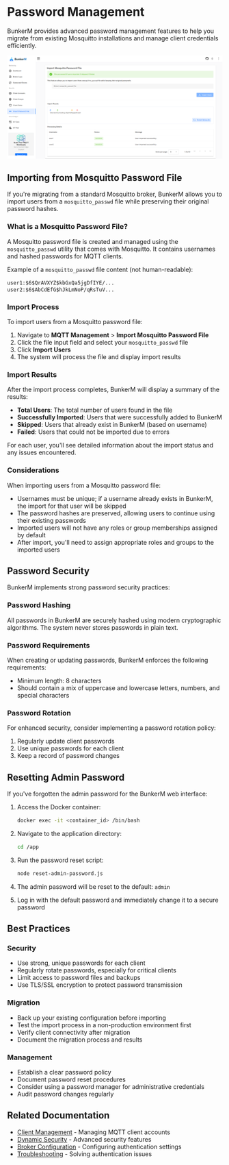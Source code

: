 # Password Management

BunkerM provides advanced password management features to help you migrate from existing Mosquitto installations and manage client credentials efficiently.

![Password Management](../assets/images/password-management.png)

## Importing from Mosquitto Password File

If you're migrating from a standard Mosquitto broker, BunkerM allows you to import users from a `mosquitto_passwd` file while preserving their original password hashes.

### What is a Mosquitto Password File?

A Mosquitto password file is created and managed using the `mosquitto_passwd` utility that comes with Mosquitto. It contains usernames and hashed passwords for MQTT clients.

Example of a `mosquitto_passwd` file content (not human-readable):
```
user1:$6$QrAVXYZ$kbGxQa5jgDfIYE/...
user2:$6$AbCdEfG$hJkLmNoP/qRsTuV...
```

### Import Process

To import users from a Mosquitto password file:

1. Navigate to **MQTT Management** > **Import Mosquitto Password File**
2. Click the file input field and select your `mosquitto_passwd` file
3. Click **Import Users**
4. The system will process the file and display import results

### Import Results

After the import process completes, BunkerM will display a summary of the results:

- **Total Users**: The total number of users found in the file
- **Successfully Imported**: Users that were successfully added to BunkerM
- **Skipped**: Users that already exist in BunkerM (based on username)
- **Failed**: Users that could not be imported due to errors

For each user, you'll see detailed information about the import status and any issues encountered.

### Considerations

When importing users from a Mosquitto password file:

- Usernames must be unique; if a username already exists in BunkerM, the import for that user will be skipped
- The password hashes are preserved, allowing users to continue using their existing passwords
- Imported users will not have any roles or group memberships assigned by default
- After import, you'll need to assign appropriate roles and groups to the imported users

## Password Security

BunkerM implements strong password security practices:

### Password Hashing

All passwords in BunkerM are securely hashed using modern cryptographic algorithms. The system never stores passwords in plain text.

### Password Requirements

When creating or updating passwords, BunkerM enforces the following requirements:

- Minimum length: 8 characters
- Should contain a mix of uppercase and lowercase letters, numbers, and special characters

### Password Rotation

For enhanced security, consider implementing a password rotation policy:

1. Regularly update client passwords
2. Use unique passwords for each client
3. Keep a record of password changes

## Resetting Admin Password

If you've forgotten the admin password for the BunkerM web interface:

1. Access the Docker container:
   ```bash
   docker exec -it <container_id> /bin/bash
   ```

2. Navigate to the application directory:
   ```bash
   cd /app
   ```

3. Run the password reset script:
   ```bash
   node reset-admin-password.js
   ```

4. The admin password will be reset to the default: `admin`

5. Log in with the default password and immediately change it to a secure password

## Best Practices

### Security

- Use strong, unique passwords for each client
- Regularly rotate passwords, especially for critical clients
- Limit access to password files and backups
- Use TLS/SSL encryption to protect password transmission

### Migration

- Back up your existing configuration before importing
- Test the import process in a non-production environment first
- Verify client connectivity after migration
- Document the migration process and results

### Management

- Establish a clear password policy
- Document password reset procedures
- Consider using a password manager for administrative credentials
- Audit password changes regularly

## Related Documentation

- [Client Management](../mqtt/client-management.md) - Managing MQTT client accounts
- [Dynamic Security](dynamic-security.md) - Advanced security features
- [Broker Configuration](../mqtt/broker-configuration.md) - Configuring authentication settings
- [Troubleshooting](../troubleshooting.md) - Solving authentication issues 